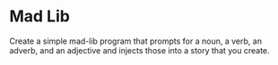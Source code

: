 # Mad Lib
Create a simple mad-lib program that prompts for a noun, a verb, an adverb, and an adjective and injects those into a story that you create.